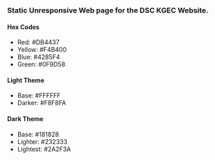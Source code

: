 ### Static Unresponsive Web page for the DSC KGEC Website.

#### Hex Codes
- Red:      #DB4437
- Yellow:   #F4B400
- Blue:     #4285F4
- Green:    #0F9D58

#### Light Theme
- Base: #FFFFFF
- Darker: #F8F8FA

#### Dark Theme
- Base: #181828
- Lighter: #232333
- Lightest: #2A2F3A